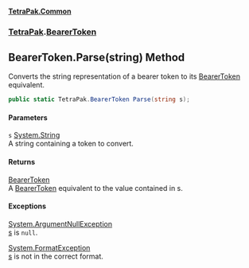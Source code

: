 #### [TetraPak.Common](index.md 'index')
### [TetraPak](TetraPak.md 'TetraPak').[BearerToken](TetraPak_BearerToken.md 'TetraPak.BearerToken')
## BearerToken.Parse(string) Method
Converts the string representation of a bearer token to its [BearerToken](TetraPak_BearerToken.md 'TetraPak.BearerToken') equivalent.  
```csharp
public static TetraPak.BearerToken Parse(string s);
```
#### Parameters
<a name='TetraPak_BearerToken_Parse(string)_s'></a>
`s` [System.String](https://docs.microsoft.com/en-us/dotnet/api/System.String 'System.String')  
A string containing a token to convert.  
  
#### Returns
[BearerToken](TetraPak_BearerToken.md 'TetraPak.BearerToken')  
A [BearerToken](TetraPak_BearerToken.md 'TetraPak.BearerToken') equivalent to the value contained in s.  
#### Exceptions
[System.ArgumentNullException](https://docs.microsoft.com/en-us/dotnet/api/System.ArgumentNullException 'System.ArgumentNullException')  
[s](TetraPak_BearerToken_Parse(string).md#TetraPak_BearerToken_Parse(string)_s 'TetraPak.BearerToken.Parse(string).s') is `null`.  
            
[System.FormatException](https://docs.microsoft.com/en-us/dotnet/api/System.FormatException 'System.FormatException')  
[s](TetraPak_BearerToken_Parse(string).md#TetraPak_BearerToken_Parse(string)_s 'TetraPak.BearerToken.Parse(string).s') is not in the correct format.  
            
